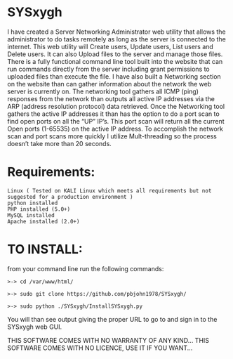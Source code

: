 # SYSxygh

I have created a Server Networking Administrator web utility that allows the
administrator to do tasks remotely as long as the server is connected to the internet. This
web utility will Create users, Update users, List users and Delete users. It can also
Upload files to the server and manage those files. There is a fully functional command
line tool built into the website that can run commands directly from the server including
grant permissions to uploaded files than execute the file. I have also built a Networking
section on the website than can gather information about the network the web server is
currently on. The networking tool gathers all ICMP (ping) responses from the network
than outputs all active IP addresses via the ARP (address resolution protocol) data
retrieved. Once the Networking tool gathers the active IP addresses it than has the option
to do a port scan to find open ports on all the “UP” IP’s. This port scan will return all the
current Open ports (1-65535) on the active IP address. To accomplish the network scan
and port scans more quickly I utilize Mult-threading so the process doesn’t take more
than 20 seconds.

# Requirements:
```
Linux ( Tested on KALI Linux which meets all requirements but not suggested for a production environment )
python installed
PHP installed (5.0+)
MySQL installed
Apache installed (2.0+)
```

# TO INSTALL:
from your command line run the following commands:
```
>-> cd /var/www/html/

>-> sudo git clone https://github.com/pbjohn1978/SYSxygh/

>-> sudo python ./SYSxygh/InstallSYSxygh.py
```
You will than see output giving the proper URL to go to and sign in to the SYSxygh web GUI.

THIS SOFTWARE COMES WITH NO WARRANTY OF ANY KIND... THIS SOFTWARE COMES WITH NO LICENCE, USE IT IF YOU WANT...
